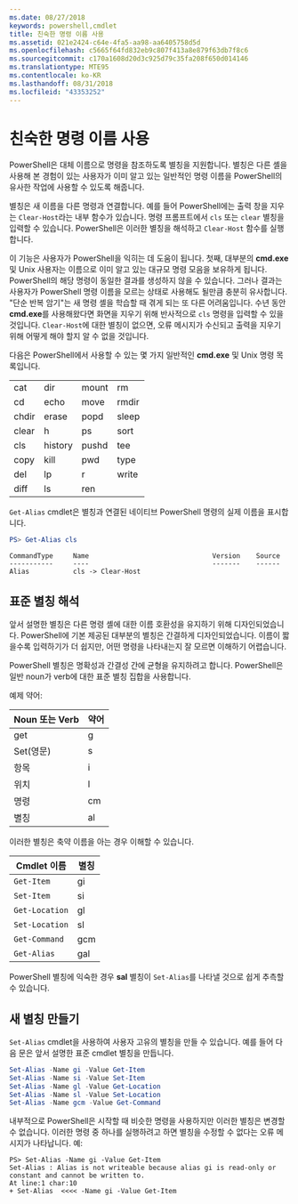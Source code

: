```yaml
---
ms.date: 08/27/2018
keywords: powershell,cmdlet
title: 친숙한 명령 이름 사용
ms.assetid: 021e2424-c64e-4fa5-aa98-aa6405758d5d
ms.openlocfilehash: c5665f64fd832eb9c807f413a8e879f63db7f8c6
ms.sourcegitcommit: c170a1608d20d3c925d79c35fa208f650d014146
ms.translationtype: MTE95
ms.contentlocale: ko-KR
ms.lasthandoff: 08/31/2018
ms.locfileid: "43353252"
---
```

# <a name="using-familiar-command-names"></a>친숙한 명령 이름 사용

PowerShell은 대체 이름으로 명령을 참조하도록 별칭을 지원합니다. 별칭은 다른 셸을 사용해 본 경험이 있는 사용자가 이미 알고 있는 일반적인 명령 이름을 PowerShell의 유사한 작업에 사용할 수 있도록 해줍니다.

별칭은 새 이름을 다른 명령과 연결합니다. 예를 들어 PowerShell에는 출력 창을 지우는 `Clear-Host`라는 내부 함수가 있습니다. 명령 프롬프트에서 `cls` 또는 `clear` 별칭을 입력할 수 있습니다. PowerShell은 이러한 별칭을 해석하고 `Clear-Host` 함수를 실행합니다.

이 기능은 사용자가 PowerShell을 익히는 데 도움이 됩니다. 첫째, 대부분의 **cmd.exe** 및 Unix 사용자는 이름으로 이미 알고 있는 대규모 명령 모음을 보유하게 됩니다. PowerShell의 해당 명령이 동일한 결과를 생성하지 않을 수 있습니다. 그러나 결과는 사용자가 PowerShell 명령 이름을 모르는 상태로 사용해도 될만큼 충분히 유사합니다. "단순 반복 암기"는 새 명령 셸을 학습할 때 겪게 되는 또 다른 어려움입니다. 수년 동안 **cmd.exe**를 사용해왔다면 화면을 지우기 위해 반사적으로 `cls` 명령을 입력할 수 있을 것입니다. `Clear-Host`에 대한 별칭이 없으면, 오류 메시지가 수신되고 출력을 지우기 위해 어떻게 해야 할지 알 수 없을 것입니다.

다음은 PowerShell에서 사용할 수 있는 몇 가지 일반적인 **cmd.exe** 및 Unix 명령 목록입니다.

|||||
|-|-|-|-|
|cat|dir|mount|rm|
|cd|echo|move|rmdir|
|chdir|erase|popd|sleep|
|clear|h|ps|sort|
|cls|history|pushd|tee|
|copy|kill|pwd|type|
|del|lp|r|write|
|diff|ls|ren||

`Get-Alias` cmdlet은 별칭과 연결된 네이티브 PowerShell 명령의 실제 이름을 표시합니다.

```powershell
PS> Get-Alias cls
```

```Output
CommandType     Name                               Version    Source
-----------     ----                               -------    ------
Alias           cls -> Clear-Host
```

## <a name="interpreting-standard-aliases"></a>표준 별칭 해석

앞서 설명한 별칭은 다른 명령 셸에 대한 이름 호환성을 유지하기 위해 디자인되었습니다.
PowerShell에 기본 제공된 대부분의 별칭은 간결하게 디자인되었습니다. 이름이 짧을수록 입력하기가 더 쉽지만, 어떤 명령을 나타내는지 잘 모르면 이해하기 어렵습니다.

PowerShell 별칭은 명확성과 간결성 간에 균형을 유지하려고 합니다. PowerShell은 일반 noun가 verb에 대한 표준 별칭 집합을 사용합니다.

예제 약어:

| Noun 또는 Verb | 약어 |
|--------------|--------------|
| get          | g            |
| Set(영문)          | s            |
| 항목         | i            |
| 위치     | l            |
| 명령      | cm           |
| 별칭        | al           |

이러한 별칭은 축약 이름을 아는 경우 이해할 수 있습니다.

| Cmdlet 이름    | 별칭 |
|----------------|-------|
| `Get-Item `    | gi    |
| `Set-Item`     | si    |
| `Get-Location` | gl    |
| `Set-Location` | sl    |
| `Get-Command`  | gcm   |
| `Get-Alias`    | gal   |

PowerShell 별칭에 익숙한 경우 **sal** 별칭이 `Set-Alias`를 나타낼 것으로 쉽게 추측할 수 있습니다.

## <a name="creating-new-aliases"></a>새 별칭 만들기

`Set-Alias` cmdlet을 사용하여 사용자 고유의 별칭을 만들 수 있습니다. 예를 들어 다음 문은 앞서 설명한 표준 cmdlet 별칭을 만듭니다.

```powershell
Set-Alias -Name gi -Value Get-Item
Set-Alias -Name si -Value Set-Item
Set-Alias -Name gl -Value Get-Location
Set-Alias -Name sl -Value Set-Location
Set-Alias -Name gcm -Value Get-Command
```

내부적으로 PowerShell은 시작할 때 비슷한 명령을 사용하지만 이러한 별칭은 변경할 수 없습니다.
이러한 명령 중 하나를 실행하려고 하면 별칭을 수정할 수 없다는 오류 메시지가 나타납니다. 예:

```
PS> Set-Alias -Name gi -Value Get-Item
Set-Alias : Alias is not writeable because alias gi is read-only or constant and cannot be written to.
At line:1 char:10
+ Set-Alias  <<<< -Name gi -Value Get-Item
```